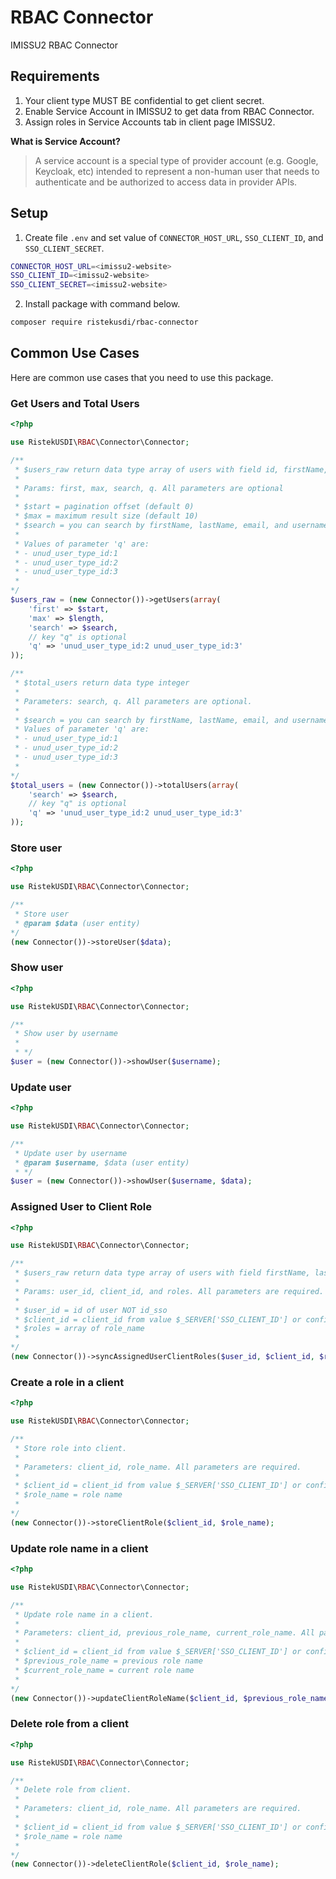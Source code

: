 # RBAC Connector
IMISSU2 RBAC Connector

## Requirements

1. Your client type MUST BE confidential to get client secret.
2. Enable Service Account in IMISSU2 to get data from RBAC Connector.
3. Assign roles in Service Accounts tab in client page IMISSU2.

**What is Service Account?**

> A service account is a special type of provider account (e.g. Google, Keycloak, etc) intended to represent a non-human user that needs to authenticate and be authorized to access data in provider APIs. 

## Setup

1. Create file `.env` and set value of `CONNECTOR_HOST_URL`, `SSO_CLIENT_ID`, and  `SSO_CLIENT_SECRET`.

```bash
CONNECTOR_HOST_URL=<imissu2-website>
SSO_CLIENT_ID=<imissu2-website>
SSO_CLIENT_SECRET=<imissu2-website>
```

2. Install package with command below.

```bash
composer require ristekusdi/rbac-connector
```

## Common Use Cases

Here are common use cases that you need to use this package.

### Get Users and Total Users

```php
<?php

use RistekUSDI\RBAC\Connector\Connector;

/**
 * $users_raw return data type array of users with field id, firstName, lastName, email, username, and attributes.
 * 
 * Params: first, max, search, q. All parameters are optional
 * 
 * $start = pagination offset (default 0)
 * $max = maximum result size (default 10)
 * $search = you can search by firstName, lastName, email, and username
 * 
 * Values of parameter 'q' are:
 * - unud_user_type_id:1
 * - unud_user_type_id:2
 * - unud_user_type_id:3
 *
*/
$users_raw = (new Connector())->getUsers(array(
    'first' => $start,
    'max' => $length,
    'search' => $search,
    // key "q" is optional
    'q' => 'unud_user_type_id:2 unud_user_type_id:3'
));

/**
 * $total_users return data type integer
 * 
 * Parameters: search, q. All parameters are optional.
 * 
 * $search = you can search by firstName, lastName, email, and username
 * Values of parameter 'q' are:
 * - unud_user_type_id:1
 * - unud_user_type_id:2
 * - unud_user_type_id:3
 * 
*/
$total_users = (new Connector())->totalUsers(array(
    'search' => $search,
    // key "q" is optional
    'q' => 'unud_user_type_id:2 unud_user_type_id:3'
));
```

### Store user

```php
<?php

use RistekUSDI\RBAC\Connector\Connector;

/**
 * Store user
 * @param $data (user entity)
*/
(new Connector())->storeUser($data);
```

### Show user

```php
<?php

use RistekUSDI\RBAC\Connector\Connector;

/**
 * Show user by username
 * 
 * */
$user = (new Connector())->showUser($username);
```

### Update user

```php
<?php

use RistekUSDI\RBAC\Connector\Connector;

/**
 * Update user by username
 * @param $username, $data (user entity)
 * */
$user = (new Connector())->showUser($username, $data);
```

### Assigned User to Client Role

```php
<?php

use RistekUSDI\RBAC\Connector\Connector;

/**
 * $users_raw return data type array of users with field firstName, lastName, email, username, and attributes.
 * 
 * Params: user_id, client_id, and roles. All parameters are required.
 * 
 * $user_id = id of user NOT id_sso
 * $client_id = client_id from value $_SERVER['SSO_CLIENT_ID'] or config('sso.client_id')
 * $roles = array of role_name
 * 
*/
(new Connector())->syncAssignedUserClientRoles($user_id, $client_id, $roles);
```

### Create a role in a client

```php
<?php

use RistekUSDI\RBAC\Connector\Connector;

/**
 * Store role into client.
 * 
 * Parameters: client_id, role_name. All parameters are required.
 * 
 * $client_id = client_id from value $_SERVER['SSO_CLIENT_ID'] or config('sso.client_id')
 * $role_name = role name
 *
*/
(new Connector())->storeClientRole($client_id, $role_name);
```

### Update role name in a client

```php
<?php

use RistekUSDI\RBAC\Connector\Connector;

/**
 * Update role name in a client.
 * 
 * Parameters: client_id, previous_role_name, current_role_name. All parameters are required.
 * 
 * $client_id = client_id from value $_SERVER['SSO_CLIENT_ID'] or config('sso.client_id')
 * $previous_role_name = previous role name
 * $current_role_name = current role name
 *
*/
(new Connector())->updateClientRoleName($client_id, $previous_role_name, $current_role_name);
```

### Delete role from a client

```php
<?php

use RistekUSDI\RBAC\Connector\Connector;

/**
 * Delete role from client.
 * 
 * Parameters: client_id, role_name. All parameters are required.
 * 
 * $client_id = client_id from value $_SERVER['SSO_CLIENT_ID'] or config('sso.client_id')
 * $role_name = role name
 *
*/
(new Connector())->deleteClientRole($client_id, $role_name);
```